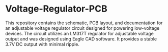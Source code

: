 # Voltage-Regulator-PCB
This repository contains the schematic, PCB layout, and documentation for an adjustable voltage regulator circuit designed for powering low-voltage devices. The circuit utilizes an LM317T regulator for adjustable voltage output and was designed using Eagle CAD software. It provides a stable 3.7V DC output with minimal ripple.
